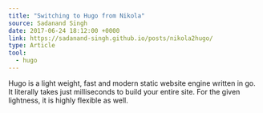 ```yaml
---
title: "Switching to Hugo from Nikola"
source: Sadanand Singh
date: 2017-06-24 18:12:00 +0000
link: https://sadanand-singh.github.io/posts/nikola2hugo/
type: Article
tool:
  - hugo
---
```

Hugo is a light weight, fast and modern static website engine written in go. It literally takes just milliseconds to build your entire site. For the given lightness, it is highly flexible as well. 





